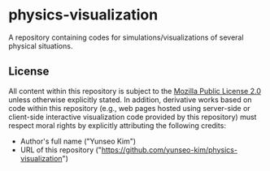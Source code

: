 # physics-visualization
A repository containing codes for simulations/visualizations of several physical situations.

## License
All content within this repository is subject to the [Mozilla Public License 2.0](/LICENSE) unless otherwise explicitly stated. In addition, derivative works based on code within this repository (e.g., web pages hosted using server-side or client-side interactive visualization code provided by this repository) must respect moral rights by explicitly attributing the following credits:
- Author's full name ("Yunseo Kim")
- URL of this repository ("https://github.com/yunseo-kim/physics-visualization")
